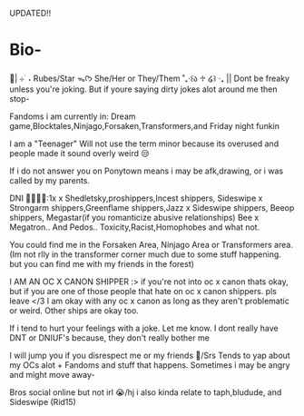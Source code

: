 UPDATED!!
# Bio-
🦢| ⊹ ࣪ ˖ Rubes/Star ᯓᡣ𐭩 She/Her or They/Them ˚₊‧꒰ა ♱ ໒꒱ ‧₊ || Dont be freaky unless you're joking. But if youre saying dirty jokes alot around me then stop-

Fandoms i am currently in: Dream game,Blocktales,Ninjago,Forsaken,Transformers,and Friday night funkin

I am a "Teenager" Will not use the term minor because its overused and people made it sound overly weird 😒 

If i do not answer you on Ponytown means i may be afk,drawing, or i was called by my parents.

DNI 🚧🙅‍♀️🚫:1x x Shedletsky,proshippers,Incest shippers, Sideswipe x Strongarm shippers,Greenflame shippers,Jazz x Sideswipe shippers, Beeop shippers, Megastar(if you romanticize abusive relationships) Bee x Megatron.. And Pedos.. Toxicity,Racist,Homophobes and what not. 

You could find me in the Forsaken Area, Ninjago Area or Transformers area. (Im not rlly in the transformer corner much due to some stuff happening. but you can find me with my friends in the forest)

I AM AN OC X CANON SHIPPER :> if you're not into oc x canon thats okay, but if you are one of those people that hate on oc x canon shippers. pls leave </3
I am okay with any oc x canon as long as they aren't problematic or weird. Other ships are okay too.

If i tend to hurt your feelings with a joke. Let me know. I dont really have DNT or DNIUF's because, they don't really bother me

I will jump you if you disrespect me or my friends 🙂/Srs
 Tends to yap about my OCs alot + Fandoms and stuff that happens. Sometimes i may be angry and might move away-

 Bros social online but not irl 😭/hj i also kinda relate to taph,bludude, and Sideswipe (Rid15)

 
